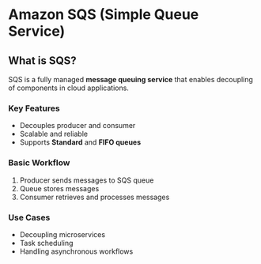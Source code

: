 # Amazon SQS (Simple Queue Service)

## What is SQS?
SQS is a fully managed **message queuing service** that enables decoupling of components in cloud applications.

### Key Features
- Decouples producer and consumer  
- Scalable and reliable  
- Supports **Standard** and **FIFO queues**  

### Basic Workflow
1. Producer sends messages to SQS queue  
2. Queue stores messages  
3. Consumer retrieves and processes messages  

### Use Cases
- Decoupling microservices  
- Task scheduling  
- Handling asynchronous workflows
